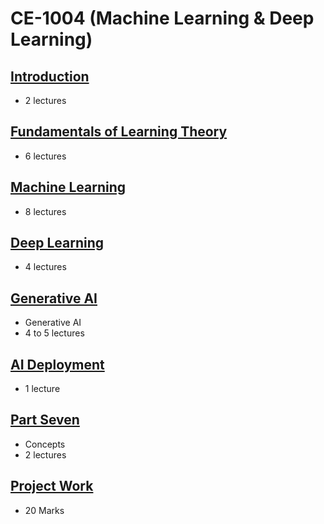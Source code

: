 # CE-1004 (Machine Learning & Deep Learning)

## [Introduction](Introduction.md)
- 2 lectures

## [Fundamentals of Learning Theory](https://github.com/Shishir-Kumar-Singh/FoLP)
- 6 lectures
  
## [Machine Learning](MachineLearning.md)
- 8 lectures

## [Deep Learning](DeepLearning.md)
- 4 lectures

## [Generative AI](Generative-AI.md)
- Generative AI
- 4 to 5 lectures

## [AI Deployment](AI-Deployment.md)
- 1 lecture

## [Part Seven](PartSix.md)
- Concepts
- 2 lectures

## [Project Work](https://github.com/look4pritam/AI-Applications)
- 20 Marks
